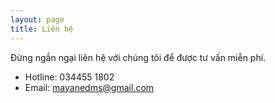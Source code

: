 ```yaml
---
layout: page
title: Liên hệ
---
```


Đừng ngần ngại liên hệ với chúng tôi để được tư vấn miễn phí.

* Hotline: 034455 1802
* Email: mayanedms@gmail.com
